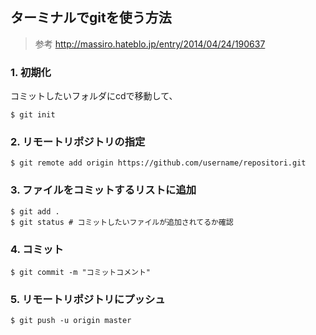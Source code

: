 
## ターミナルでgitを使う方法
> 参考
http://massiro.hateblo.jp/entry/2014/04/24/190637

### 1. 初期化
コミットしたいフォルダにcdで移動して、
```
$ git init
```


### 2. リモートリポジトリの指定
```
$ git remote add origin https://github.com/username/repositori.git
```


### 3. ファイルをコミットするリストに追加
```
$ git add .
$ git status # コミットしたいファイルが追加されてるか確認
```


### 4. コミット
```
$ git commit -m "コミットコメント"
```


### 5. リモートリポジトリにプッシュ
```
$ git push -u origin master
```



